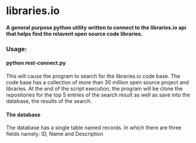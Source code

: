 # libraries.io
#### A general purpose python utility written to connect to the libraries.io api that helps find the relavent open source code libraries. 

### Usage:<br>
  #### python rest-connect.py<br>
 This will cause the program to search for the libraries.io code base. The code base has a collection of more than 30 million open source project and libraries. At the end of the script execution, the program will be clone the repositories for the top 5 entries of the search result as well as save into the database, the results of the search.
 
 #### The database
 The database has a single table named records. In which there are three fields namely: ID, Name and Description
 
